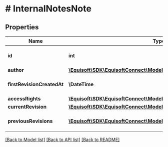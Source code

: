 # # InternalNotesNote

## Properties

Name | Type | Description | Notes
------------ | ------------- | ------------- | -------------
**id** | **int** | Unique numerical identifier. |
**author** | [**\Equisoft\SDK\EquisoftConnect\Model\InternalNotesNoteAuthor**](InternalNotesNoteAuthor.md) |  |
**firstRevisionCreatedAt** | **\DateTime** | First revision created at. |
**accessRights** | [**\Equisoft\SDK\EquisoftConnect\Model\AccessRights**](AccessRights.md) |  |
**currentRevision** | [**\Equisoft\SDK\EquisoftConnect\Model\InternalNotesNoteCurrentRevision**](InternalNotesNoteCurrentRevision.md) |  |
**previousRevisions** | [**\Equisoft\SDK\EquisoftConnect\Model\InternalNotesNoteRevision[]**](InternalNotesNoteRevision.md) | List of previous revisions. | [optional]

[[Back to Model list]](../../README.md#models) [[Back to API list]](../../README.md#endpoints) [[Back to README]](../../README.md)
